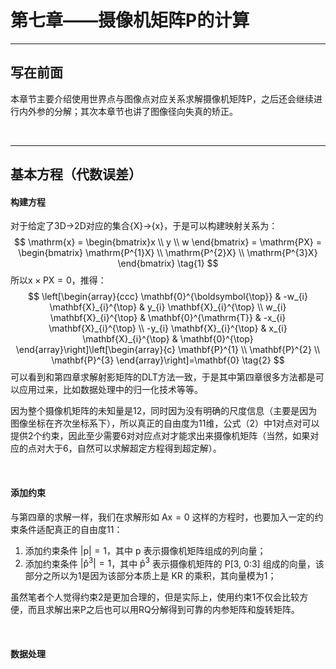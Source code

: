 # 第七章——摄像机矩阵P的计算

---

## 写在前面

本章节主要介绍使用世界点与图像点对应关系求解摄像机矩阵P，之后还会继续进行内外参的分解；其次本章节也讲了图像径向失真的矫正。

&nbsp;

-----

## 基本方程（代数误差）

#### 构建方程

对于给定了3D->2D对应的集合{X}->{x}，于是可以构建映射关系为：
$$
\mathrm{x} = \begin{bmatrix}x \\ y \\ w \end{bmatrix} = \mathrm{PX} =  \begin{bmatrix} \mathrm{P^{1}X} \\ \mathrm{P^{2}X} \\ \mathrm{P^{3}X} \end{bmatrix} \tag{1}
$$
所以$\mathrm{x}\times \mathrm{PX} = 0$，推得：
$$
\left[\begin{array}{ccc}
\mathbf{0}^{\boldsymbol{\top}} & -w_{i} \mathbf{X}_{i}^{\top} & y_{i} \mathbf{X}_{i}^{\top} \\
w_{i} \mathbf{X}_{i}^{\top} & \mathbf{0}^{\mathrm{T}} & -x_{i} \mathbf{X}_{i}^{\top} \\
-y_{i} \mathbf{X}_{i}^{\top} & x_{i} \mathbf{X}_{i}^{\top} & \mathbf{0}^{\top}
\end{array}\right]\left[\begin{array}{c}
\mathbf{P}^{1} \\
\mathbf{P}^{2} \\
\mathbf{P}^{3}
\end{array}\right]=\mathbf{0} \tag{2}
$$
可以看到和第四章求解射影矩阵的DLT方法一致，于是其中第四章很多方法都是可以应用过来，比如数据处理中的归一化技术等等。

因为整个摄像机矩阵的未知量是12，同时因为没有明确的尺度信息（主要是因为图像坐标在齐次坐标系下），所以真正的自由度为11维，公式（2）中1对点对可以提供2个约束，因此至少需要6对对应点对才能求出来摄像机矩阵（当然，如果对应的点对大于6，自然可以求解超定方程得到超定解）。

&nbsp;

#### 添加约束

与第四章的求解一样，我们在求解形如 $\mathrm{Ax=0}$ 这样的方程时，也要加入一定的约束条件适配真正的自由度11：

1. 添加约束条件 $\mathrm{|p|=1}$，其中 $\mathrm{p}$ 表示摄像机矩阵组成的列向量；
2. 添加约束条件 $\mathrm{|\hat{p}^{3}|=1}$，其中 $\mathrm{\hat{p}^{3}}$ 表示摄像机矩阵的 P[3, 0:3] 组成的向量，该部分之所以为1是因为该部分本质上是 KR 的乘积，其向量模为1； 

虽然笔者个人觉得约束2是更加合理的，但是实际上，使用约束1不仅会比较方便，而且求解出来P之后也可以用RQ分解得到可靠的内参矩阵和旋转矩阵。

&nbsp;

#### 数据处理



